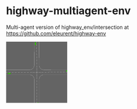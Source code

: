 # highway-multiagent-env

Multi-agent version of highway_env/intersection at https://github.com/eleurent/highway-env


<img src="misc/multiagent_intersection.gif?raw=true" width="33%"> 
